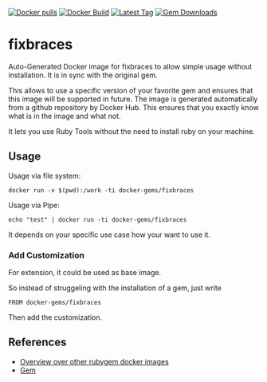 [![Docker pulls](https://img.shields.io/docker/pulls/rubygem/fixbraces.svg)](https://hub.docker.com/r/rubygem/fixbraces/)
[![Docker Build](https://img.shields.io/docker/automated/rubygem/fixbraces.svg)](https://hub.docker.com/r/rubygem/fixbraces/)
[![Latest Tag](https://img.shields.io/github/tag/docker-rubygem/fixbraces.svg)](https://hub.docker.com/r/rubygem/fixbraces/)
[![Gem Downloads](https://img.shields.io/gem/dt/fixbraces.svg)](https://rubygems.org/gems/fixbraces/)
# fixbraces

Auto-Generated Docker image for fixbraces to allow simple usage without installation.
It is in sync with the original gem.

This allows to use a specific version of your favorite gem and ensures that this image will be supported in future.
The image is generated automatically from a github repository by Docker Hub.
This ensures that you exactly know what is in the image and what not.

It lets you use Ruby Tools without the need to install ruby on your machine.

## Usage

Usage via file system:

`docker run -v $(pwd):/work -ti docker-gems/fixbraces`

Usage via Pipe:

`echo "test" | docker run -ti docker-gems/fixbraces`

It depends on your specific use case how your want to use it.

### Add Customization

For extension, it could be used as base image.

So instead of struggeling with the installation of a gem, just write

`FROM docker-gems/fixbraces`

Then add the customization.

## References

 - [Overview over other rubygem docker images](https://github.com/thinkbot/docker-rubygem)
 - [Gem](https://rubygems.org/gems/fixbraces/)
